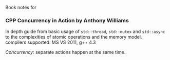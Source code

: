 Book notes for  
### CPP Concurrency in Action by Anthony Williams


In depth guide from basic usage of `std::thread`, `std::mutex` and `std::async` to the complexities of atomic operations and the memory model.  
compilers supported: MS VS 2011, g++ 4.3  

*Concurrency*: separate actions happen at the same time.  
